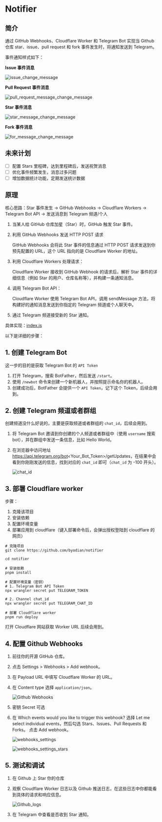 # Notifier

## 简介
通过 GitHub Webhooks、Cloudflare Worker 和 Telegram Bot 实现当 Github 仓库 star、issue、pull request 和 fork 事件发生时，将通知发送到 Telegram。

事件通知样式如下：

**Issue 事件消息**

![issue_change_message](./docs/message_issue.jpg)

**Pull Request 事件消息**

![pull_request_message_change_message](./docs/message_pull_request.jpg)


**Star 事件消息**

![star_message_change_message](./docs/message_star.jpg)

**Fork 事件消息**

![for_message_change_message](./docs/message_fork.jpg)

## 未来计划
- [ ] 配置 Stars 里程碑，达到里程碑后，发送祝贺消息
- [ ] 优化事件频繁发生，消息过多问题
- [ ] 增加数据统计功能，定期发送统计数据

## 原理
核心思路：Star 事件发生 → GitHub Webhooks → Cloudflare Workers → Telegram Bot API → 发送消息到 Telegram 频道/个人

1. 当某人给 GitHub 仓库加星（Star）时，GitHub 触发 Star 事件。

2. 利用 GitHub Webhooks 发送 HTTP POST 请求

    GitHub Webhooks 会将此 Star 事件的信息通过 HTTP POST 请求发送到你预先配置的 URL，这个 URL 指向的是 Cloudflare Worker 的地址。

3. 利用 Cloudflare Workers 处理请求：

    Cloudflare Worker 接收到 GitHub Webhook 的请求后，解析 Star 事件的详细信息（例如 Star 的用户、仓库名称等），并构建一条通知消息。

4. 调用 Telegram Bot API：

    Cloudflare Worker 使用 Telegram Bot API，调用 sendMessage 方法，将构建好的通知消息发送到你指定的 Telegram 频道或个人聊天中。

5. 通过 Telegram 频道接受新的 Star 通知。

具体实现：[index.js](./src/index.js)

以下是详细的步骤：

## 1. 创建 Telegram Bot

这一步的目的是获取 Telegram Bot 的 `API Token`

1. 打开 Telegram，搜索 BotFather，然后发送 `/start`。
2. 使用 `/newbot` 命令来创建一个新机器人，并按照提示命名你的机器人。
3. 创建成功后，BotFather 会提供一个 `API Token`，记下这个 Token，后续会用到。

## 2. 创建 Telegram 频道或者群组

创建频道没什么好说的，主要是获取频道或者群组的 `chat_id`，后续会用到。

1. 将 Telegram Bot 邀请到你创建的个人频道或者群组中（使用 `username` 搜索 bot），并在群组中发送一条信息，比如 Hello World。
2. 在浏览器中访问地址 https://api.telegram.org/bot<Your_Bot_Token>/getUpdates，在结果中会看到你刚刚发送的信息，找到对应的 `chat_id` 即可（`chat_id` 为 -100 开头）。

    ![chat_id](./docs/chat_id.png)

## 3. 部署 Cloudflare worker

步骤：
1. 克隆该项目
2. 安装依赖
3. 配置环境变量
4. 部署应用到 cloudflare（键入部署命令后，会弹出授权登陆到 cloudflare 的网页）

```
# 克隆项目
git clone https://github.com/byodian/notifier

cd notifier

# 安装依赖
pnpm install

# 配置环境变量（密钥）
# 1. Telegram Bot API Token
npx wrangler secret put TELEGRAM_TOKEN

# 2. Channel chat_id
npx wrangler secret put TELEGRAM_CHAT_ID

# 部署 Cloudflare worker
pnpm run deploy
```

打开 Cloudflare 网站获取 Worker URL 后续会用到。

## 4. 配置 Github Webhooks

1. 前往你的开源 GitHub 仓库。
2. 点击 Settings > Webhooks > Add webhook。
3. 在 Payload URL 中填写 Cloudflare Worker 的 URL。
4. 在 Content type 选择 `application/json`。

    ![Github Webhooks](./docs/webhooks.png)
5. 密钥 Secret 可选
5. 在 Which events would you like to trigger this webhook? 选择 Let me select individual events，然后勾选 Stars、Issues、Pull Requests 和 Forks。
点击 Add webhook。

    ![webhooks_settings](./docs/webhooks_settings.png)

	![webhooks_settings_stars](./docs/webhooks_stars.png)

## 5. 测试和调试
1. 在 Github 上 Star 你的仓库

2. 观察 Cloudflare Worker 日志以及 Github 推送日志，在这些日志中你都能看到具体的请求和响应信息。

    ![Github_logs](./docs/delivery.png)

3. 在 Telegram 中查看是否收到 Star 通知。
